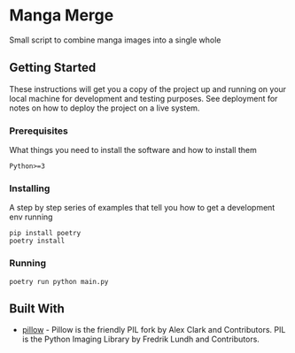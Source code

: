 # Manga Merge

Small script to combine manga images into a single whole

## Getting Started
These instructions will get you a copy of the project up and running on your local machine for development and testing purposes. See deployment for notes on how to deploy the project on a live system.

### Prerequisites
What things you need to install the software and how to install them
```
Python>=3
```

### Installing
A step by step series of examples that tell you how to get a development env running
```
pip install poetry
poetry install
```

### Running
```
poetry run python main.py
```

## Built With
* [pillow](https://pypi.org/project/Pillow/) - Pillow is the friendly PIL fork by Alex Clark and Contributors. PIL is the Python Imaging Library by Fredrik Lundh and Contributors.
